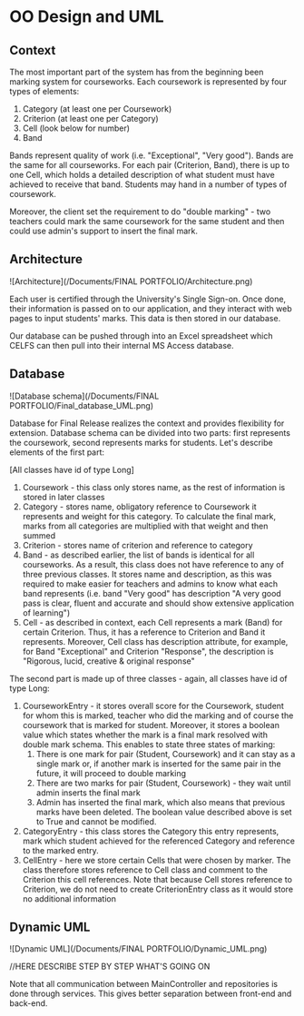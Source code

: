 OO Design and UML
=================
Context
-------

The most important part of the system has from the beginning been marking system for courseworks. Each coursework is represented by four types of elements:
1. Category (at least one per Coursework)
1. Criterion (at least one per Category)
1. Cell (look below for number)
1. Band

Bands represent quality of work (i.e. "Exceptional", "Very good"). Bands are the same for all courseworks. For each pair (Criterion, Band), there is up to one Cell, which holds a detailed description of what student must have achieved to receive that band. Students may hand in a number of types of coursework.

Moreover, the client set the requirement to do "double marking" - two teachers could mark the same coursework for the same student and then could use admin's support to insert the final mark.

Architecture
------------

![Architecture](/Documents/FINAL PORTFOLIO/Architecture.png)

Each user is certified through the University's Single Sign-on. Once done, their information is passed on
to our application, and they interact with web pages to input students' marks. This data is then stored in
our database.

Our database can be pushed through into an Excel spreadsheet which CELFS can then pull into their internal
MS Access database.

Database
--------

![Database schema](/Documents/FINAL PORTFOLIO/Final_database_UML.png)

Database for Final Release realizes the context and provides flexibility for extension. Database schema can be divided into two parts: first represents the coursework, second represents marks for students. Let's describe elements of the first part:

[All classes have id of type Long]
1. Coursework - this class only stores name, as the rest of information is stored in later classes
1. Category - stores name, obligatory reference to Coursework it represents and weight for this category. To calculate the final mark, marks from all categories are multiplied with that weight and then summed
1. Criterion - stores name of criterion and reference to category
1. Band - as described earlier, the list of bands is identical for all courseworks. As a result, this class does not have reference to any of three previous classes. It stores name and description, as this was required to make easier for teachers and admins to know what each band represents (i.e. band "Very good" has description "A very good pass is clear, fluent and accurate and should show extensive application of learning")
1. Cell - as described in context, each Cell represents a mark (Band) for certain Criterion. Thus, it has a reference to Criterion and Band it represents. Moreover, Cell class has description attribute, for example, for Band "Exceptional" and Criterion "Response", the description is "Rigorous, lucid, creative & original response"

The second part is made up of three classes - again, all classes have id of type Long:
1. CourseworkEntry - it stores overall score for the Coursework, student for whom this is marked, teacher who did the marking and of course the coursework that is marked for student. Moreover, it stores a boolean value which states whether the mark is a final mark resolved with double mark schema. This enables to state three states of marking:
    1. There is one mark for pair (Student, Coursework) and it can stay as a single mark or, if another mark is inserted for the same pair in the future, it will proceed to double marking
    1. There are two marks for pair (Student, Coursework) - they wait until admin inserts the final mark
    1. Admin has inserted the final mark, which also means that previous marks have been deleted. The boolean value described above is set to True and cannot be modified.
1. CategoryEntry - this class stores the Category this entry represents, mark which student achieved for the referenced Category and reference to the marked entry.
1. CellEntry - here we store certain Cells that were chosen by marker. The class therefore stores reference to Cell class and comment to the Criterion this cell references. Note that because Cell stores reference to Criterion, we do not need to create CriterionEntry class as it would store no additional information

Dynamic UML
-----------

![Dynamic UML](/Documents/FINAL PORTFOLIO/Dynamic_UML.png)

//HERE DESCRIBE STEP BY STEP WHAT'S GOING ON

Note that all communication between MainController and repositories is done through services. This gives better separation between front-end and back-end.  
